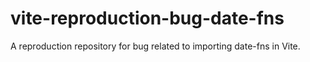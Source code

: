 # vite-reproduction-bug-date-fns
A reproduction repository for bug related to importing date-fns in Vite.
